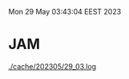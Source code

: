 Mon 29 May 03:43:04 EEST 2023
# JAM
<a href='./cache/202305/29_03.log'>./cache/202305/29_03.log</a>
